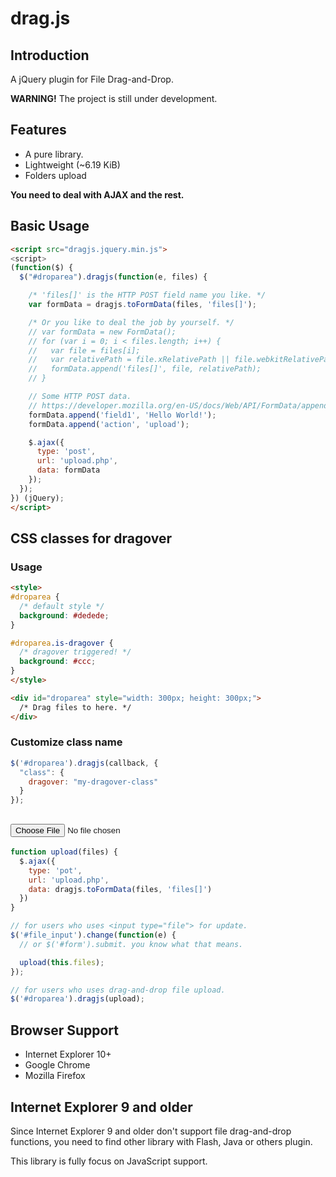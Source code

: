 # drag.js

## Introduction

A jQuery plugin for File Drag-and-Drop.

**WARNING!** The project is still under development.

## Features

* A pure library.
* Lightweight (~6.19 KiB)
* Folders upload

**You need to deal with AJAX and the rest.**

## Basic Usage

```html
<script src="dragjs.jquery.min.js">
<script>
(function($) {
  $("#droparea").dragjs(function(e, files) {

    /* 'files[]' is the HTTP POST field name you like. */
    var formData = dragjs.toFormData(files, 'files[]');

    /* Or you like to deal the job by yourself. */
    // var formData = new FormData();
    // for (var i = 0; i < files.length; i++) {
    //   var file = files[i];
    //   var relativePath = file.xRelativePath || file.webkitRelativePath || file.name;
    //   formData.append('files[]', file, relativePath);
    // }

    // Some HTTP POST data.
    // https://developer.mozilla.org/en-US/docs/Web/API/FormData/append
    formData.append('field1', 'Hello World!');
    formData.append('action', 'upload');

    $.ajax({
      type: 'post',
      url: 'upload.php',
      data: formData
    });
  });
}) (jQuery);
</script>
```

## CSS classes for dragover

### Usage
```html
<style>
#droparea {
  /* default style */
  background: #dedede;
}

#droparea.is-dragover {
  /* dragover triggered! */
  background: #ccc;
}
</style>

<div id="droparea" style="width: 300px; height: 300px;">
  /* Drag files to here. */
</div>
```

### Customize class name

```js
$('#droparea').dragjs(callback, {
  "class": {
    dragover: "my-dragover-class"
  }
});
```

## <input type="file">

```js
function upload(files) {
  $.ajax({
    type: 'pot',
    url: 'upload.php',
    data: dragjs.toFormData(files, 'files[]')
  })
}

// for users who uses <input type="file"> for update.
$('#file_input').change(function(e) {
  // or $('#form').submit. you know what that means.

  upload(this.files);
});

// for users who uses drag-and-drop file upload.
$('#droparea').dragjs(upload);
```

## Browser Support

* Internet Explorer 10+
* Google Chrome
* Mozilla Firefox

## Internet Explorer 9 and older

Since Internet Explorer 9 and older don't support file drag-and-drop functions, you need to find other library with Flash, Java or others plugin.

This library is fully focus on JavaScript support.
